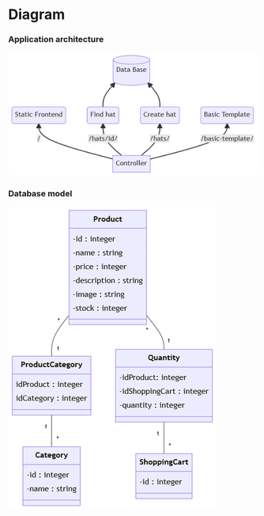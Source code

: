 # Diagram
### Application architecture

![](architecture_uml.png)

### Database model

![](DB_model.png)
